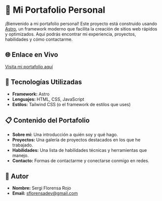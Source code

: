 # 🌌 Mi Portafolio Personal

¡Bienvenido a mi portafolio personal! Este proyecto está construido usando [Astro](https://astro.build/), un framework moderno que facilita la creación de sitios web rápidos y optimizados. Aquí podrás encontrar mi experiencia, proyectos, habilidades y cómo contactarme.

## 🌐 Enlace en Vivo
[Visita mi portafolio aquí](https://waximusglub.github.io/portfolio_SF/)

## 🚀 Tecnologías Utilizadas
- **Framework:** Astro
- **Lenguajes:** HTML, CSS, JavaScript
- **Estilos:** Tailwind CSS (o el framework de estilos que uses)

## 📋 Contenido del Portafolio
- **Sobre mí:** Una introducción a quién soy y qué hago.
- **Proyectos:** Una galería de proyectos destacados en los que he trabajado.
- **Habilidades:** Una lista de habilidades técnicas y herramientas que manejo.
- **Contacto:** Formas de contactarme y conectarse conmigo en redes.

## 👤 Autor
- **Nombre:** Sergi Florensa Rojo
- **Email:** sflorensadev@gmail.com
